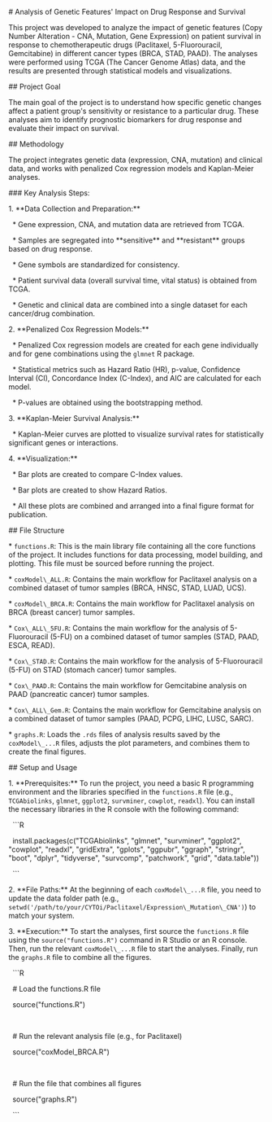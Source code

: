 \# Analysis of Genetic Features' Impact on Drug Response and Survival



This project was developed to analyze the impact of genetic features (Copy Number Alteration - CNA, Mutation, Gene Expression) on patient survival in response to chemotherapeutic drugs (Paclitaxel, 5-Fluorouracil, Gemcitabine) in different cancer types (BRCA, STAD, PAAD). The analyses were performed using TCGA (The Cancer Genome Atlas) data, and the results are presented through statistical models and visualizations.



\## Project Goal



The main goal of the project is to understand how specific genetic changes affect a patient group's sensitivity or resistance to a particular drug. These analyses aim to identify prognostic biomarkers for drug response and evaluate their impact on survival.



\## Methodology



The project integrates genetic data (expression, CNA, mutation) and clinical data, and works with penalized Cox regression models and Kaplan-Meier analyses.



\### Key Analysis Steps:



1\.  \*\*Data Collection and Preparation:\*\*

&nbsp;   \* Gene expression, CNA, and mutation data are retrieved from TCGA.

&nbsp;   \* Samples are segregated into \*\*sensitive\*\* and \*\*resistant\*\* groups based on drug response.

&nbsp;   \* Gene symbols are standardized for consistency.

&nbsp;   \* Patient survival data (overall survival time, vital status) is obtained from TCGA.

&nbsp;   \* Genetic and clinical data are combined into a single dataset for each cancer/drug combination.

2\.  \*\*Penalized Cox Regression Models:\*\*

&nbsp;   \* Penalized Cox regression models are created for each gene individually and for gene combinations using the `glmnet` R package.

&nbsp;   \* Statistical metrics such as Hazard Ratio (HR), p-value, Confidence Interval (CI), Concordance Index (C-Index), and AIC are calculated for each model.

&nbsp;   \* P-values are obtained using the bootstrapping method.

3\.  \*\*Kaplan-Meier Survival Analysis:\*\*

&nbsp;   \* Kaplan-Meier curves are plotted to visualize survival rates for statistically significant genes or interactions.

4\.  \*\*Visualization:\*\*

&nbsp;   \* Bar plots are created to compare C-Index values.

&nbsp;   \* Bar plots are created to show Hazard Ratios.

&nbsp;   \* All these plots are combined and arranged into a final figure format for publication.



\## File Structure



\* `functions.R`: This is the main library file containing all the core functions of the project. It includes functions for data processing, model building, and plotting. This file must be sourced before running the project.

\* `coxModel\_ALL.R`: Contains the main workflow for Paclitaxel analysis on a combined dataset of tumor samples (BRCA, HNSC, STAD, LUAD, UCS).

\* `coxModel\_BRCA.R`: Contains the main workflow for Paclitaxel analysis on BRCA (breast cancer) tumor samples.

\* `Cox\_ALL\_5FU.R`: Contains the main workflow for the analysis of 5-Fluorouracil (5-FU) on a combined dataset of tumor samples (STAD, PAAD, ESCA, READ).

\* `Cox\_STAD.R`: Contains the main workflow for the analysis of 5-Fluorouracil (5-FU) on STAD (stomach cancer) tumor samples.

\* `Cox\_PAAD.R`: Contains the main workflow for Gemcitabine analysis on PAAD (pancreatic cancer) tumor samples.

\* `Cox\_ALL\_Gem.R`: Contains the main workflow for Gemcitabine analysis on a combined dataset of tumor samples (PAAD, PCPG, LIHC, LUSC, SARC).

\* `graphs.R`: Loads the `.rds` files of analysis results saved by the `coxModel\_...R` files, adjusts the plot parameters, and combines them to create the final figures.



\## Setup and Usage



1\.  \*\*Prerequisites:\*\* To run the project, you need a basic R programming environment and the libraries specified in the `functions.R` file (e.g., `TCGAbiolinks`, `glmnet`, `ggplot2`, `survminer`, `cowplot`, `readxl`). You can install the necessary libraries in the R console with the following command:

&nbsp;   ```R

&nbsp;   install.packages(c("TCGAbiolinks", "glmnet", "survminer", "ggplot2", "cowplot", "readxl", "gridExtra", "gplots", "ggpubr", "ggraph", "stringr", "boot", "dplyr", "tidyverse", "survcomp", "patchwork", "grid", "data.table"))

&nbsp;   ```

2\.  \*\*File Paths:\*\* At the beginning of each `coxModel\_...R` file, you need to update the data folder path (e.g., `setwd('/path/to/your/CYTOi/Paclitaxel/Expression\_Mutation\_CNA')`) to match your system.

3\.  \*\*Execution:\*\* To start the analyses, first source the `functions.R` file using the `source("functions.R")` command in R Studio or an R console. Then, run the relevant `coxModel\_...R` file to start the analyses. Finally, run the `graphs.R` file to combine all the figures.

&nbsp;   ```R

&nbsp;   # Load the functions.R file

&nbsp;   source("functions.R")

&nbsp;   

&nbsp;   # Run the relevant analysis file (e.g., for Paclitaxel)

&nbsp;   source("coxModel\_BRCA.R")

&nbsp;   

&nbsp;   # Run the file that combines all figures

&nbsp;   source("graphs.R")

&nbsp;   ```

